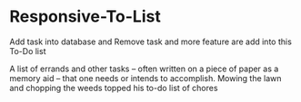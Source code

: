 # Responsive-To-List
Add task into database and Remove task and more feature are add into this To-Do list

A list of errands and other tasks – often written on a piece of paper as a memory aid – that one needs or intends to accomplish. Mowing the lawn and chopping the weeds topped his to-do list of chores
